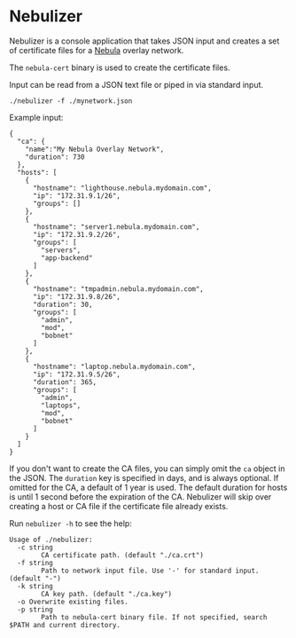 # Nebulizer

Nebulizer is a console application that takes JSON input and creates a set of certificate files for a [Nebula](https://github.com/slackhq/nebula) overlay network.

The ```nebula-cert``` binary is used to create the certificate files.

Input can be read from a JSON text file or piped in via standard input.

```
./nebulizer -f ./mynetwork.json
```

Example input:
```
{
  "ca": {
    "name":"My Nebula Overlay Network",
    "duration": 730
  },
  "hosts": [
    {
      "hostname": "lighthouse.nebula.mydomain.com",
      "ip": "172.31.9.1/26",
      "groups": []
    },
    {
      "hostname": "server1.nebula.mydomain.com",
      "ip": "172.31.9.2/26",
      "groups": [
        "servers",
        "app-backend"
      ]
    },
    {
      "hostname": "tmpadmin.nebula.mydomain.com",
      "ip": "172.31.9.8/26",
      "duration": 30,
      "groups": [
        "admin",
        "mod",
        "bobnet"
      ]
    },
    {
      "hostname": "laptop.nebula.mydomain.com",
      "ip": "172.31.9.5/26",
      "duration": 365,
      "groups": [
        "admin",
        "laptops",
        "mod",
        "bobnet"
      ]
    }
  ]
}
```

If you don't want to create the CA files, you can simply omit the ```ca``` object in the JSON.
The ```duration``` key is specified in days, and is always optional. If omitted for the CA, a default of 1 year is used. The default duration for hosts is until 1 second before the expiration of the CA.
Nebulizer will skip over creating a host or CA file if the certificate file already exists.

Run ```nebulizer -h``` to see the help:

```
Usage of ./nebulizer:
  -c string
    	CA certificate path. (default "./ca.crt")
  -f string
    	Path to network input file. Use '-' for standard input. (default "-")
  -k string
    	CA key path. (default "./ca.key")
  -o Overwrite existing files.
  -p string
    	Path to nebula-cert binary file. If not specified, search $PATH and current directory.
```


